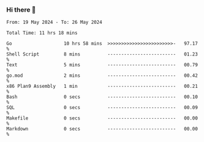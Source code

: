 ### Hi there 👋

<!--
**zhumeme/zhumeme** is a ✨ _special_ ✨ repository because its `README.md` (this file) appears on your GitHub profile.

Here are some ideas to get you started:

- 🔭 I’m currently working on ...
- 🌱 I’m currently learning ...
- 👯 I’m looking to collaborate on ...
- 🤔 I’m looking for help with ...
- 💬 Ask me about ...
- 📫 How to reach me: ...
- 😄 Pronouns: ...
- ⚡ Fun fact: ...
-->

<!--START_SECTION:waka-->

```all_time
From: 19 May 2024 - To: 26 May 2024

Total Time: 11 hrs 18 mins

Go                   10 hrs 58 mins  >>>>>>>>>>>>>>>>>>>>>>>>-   97.17 %
Shell Script         8 mins          -------------------------   01.23 %
Text                 5 mins          -------------------------   00.79 %
go.mod               2 mins          -------------------------   00.42 %
x86 Plan9 Assembly   1 min           -------------------------   00.21 %
Bash                 0 secs          -------------------------   00.10 %
SQL                  0 secs          -------------------------   00.09 %
Makefile             0 secs          -------------------------   00.00 %
Markdown             0 secs          -------------------------   00.00 %
```

<!--END_SECTION:waka-->
